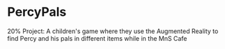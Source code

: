PercyPals
=========

20% Project: A children's game where they use the Augmented Reality to find Percy and his pals in different items while in the MnS Cafe
